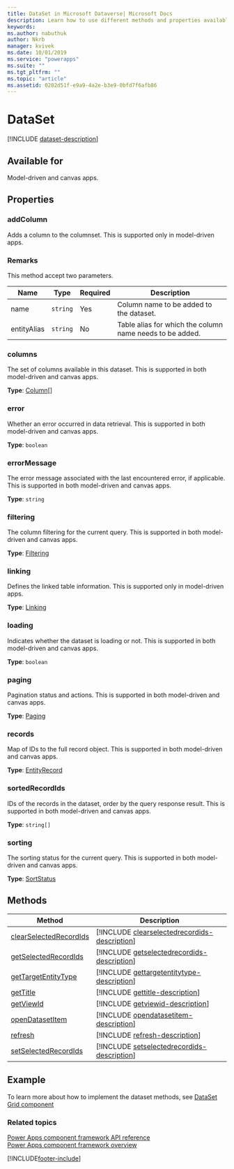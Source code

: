 ```yaml
---
title: DataSet in Microsoft Dataverse| Microsoft Docs
description: Learn how to use different methods and properties available for DatSet in Power Apps component framework.
keywords:
ms.author: nabuthuk
author: Nkrb
manager: kvivek
ms.date: 10/01/2019
ms.service: "powerapps"
ms.suite: ""
ms.tgt_pltfrm: ""
ms.topic: "article"
ms.assetid: 0202d51f-e9a9-4a2e-b3e9-0bfd7f6afb86
---
```


# DataSet

[!INCLUDE [dataset-description](includes/dataset-description.md)]

## Available for 

Model-driven and canvas apps.

## Properties

### addColumn

Adds  a column to the columnset. This is supported only in model-driven apps.

### Remarks

This method accept two parameters.

|Name|Type|Required|Description|
|------|-----|------|-----|
|name|`string`|Yes|Column name to be added to the dataset.|
|entityAlias|`string`|No| Table alias for which the column name needs to be added.|

### columns

The set of columns available in this dataset. This is supported in both model-driven and canvas apps.

**Type**: [Column](column.md)[]

### error

Whether an error occurred in data retrieval. This is supported in both model-driven and canvas apps.

**Type**: `boolean`

### errorMessage

The error message associated with the last encountered error, if applicable. This is supported in both model-driven and canvas apps.

**Type**: `string`

### filtering

The column filtering for the current query. This is supported in both model-driven and canvas apps.

**Type**: [Filtering](filtering.md)

### linking

Defines the linked table information. This is supported only in model-driven  apps.

**Type**: [Linking](linking.md)

### loading

Indicates whether the dataset is loading or not. This is supported in both model-driven and canvas apps.

**Type**: `boolean`

### paging

Pagination status and actions. This is supported in both model-driven and canvas apps.

**Type**: [Paging](paging.md)

### records

Map of IDs to the full record object. This is supported in both model-driven and canvas apps.

**Type**: [EntityRecord](entityrecord.md)

### sortedRecordIds

IDs of the records in the dataset, order by the query response result. This is supported in both model-driven and canvas apps.

**Type**: `string[]`

### sorting

The sorting status for the current query. This is supported in both model-driven and canvas apps.

**Type**: [SortStatus](sortstatus.md)

## Methods

|Method | Description | 
| ------------- |-------------|
|[clearSelectedRecordIds](dataset/clearselectedrecordids.md)|[!INCLUDE [clearselectedrecordids-description](dataset/includes/clearselectedrecordids-description.md)]| 
|[getSelectedRecordIds](dataset/getselectedrecordids.md)|[!INCLUDE [getselectedrecordids-description](dataset/includes/getselectedrecordids-description.md)]| 
|[getTargetEntityType](dataset/gettargetentitytype.md)|[!INCLUDE [gettargetentitytype-description](dataset/includes/gettargetentitytype-description.md)]| 
|[getTitle](dataset/gettitle.md)|[!INCLUDE [gettitle-description](dataset/includes/gettitle-description.md)]| 
|[getViewId](dataset/getviewid.md)|[!INCLUDE [getviewid-description](dataset/includes/getviewid-description.md)]| 
|[openDatasetItem](dataset/opendatasetitem.md)|[!INCLUDE [opendatasetitem-description](dataset/includes/opendatasetitem-description.md)]| 
|[refresh](dataset/refresh.md)|[!INCLUDE [refresh-description](dataset/includes/refresh-description.md)]| 
|[setSelectedRecordIds](dataset/setselectedrecordids.md)|[!INCLUDE [setselectedrecordids-description](dataset/includes/setselectedrecordids-description.md)]| 

## Example

To learn more about how to implement the dataset methods, see [DataSet Grid component](../sample-controls/data-set-grid-control.md)

### Related topics

[Power Apps component framework API reference](../reference/index.md)<br/>
[Power Apps component framework overview](../overview.md)

[!INCLUDE[footer-include](../../../includes/footer-banner.md)]